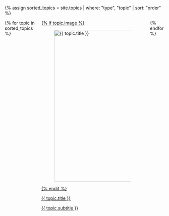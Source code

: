 {% assign sorted_topics = site.topics | where: "type", "topic" | sort: "order" %}

<div class="columns is-multiline">
    {% for topic in sorted_topics %}
    <div class="column is-4-desktop is-6-tablet">
        <a href="{{ topic.url | prepend: site.baseurl }}">
            <div class="card topic">
                {% if topic.image %}
                <div class="card-image">
                    <figure class="image">
                        <img src="{{ site.baseurl }}/topics/assets/{{ topic.image }}" alt="{{ topic.title }}" width="640px" height="480px" />
                    </figure>
                </div>
                {% endif %}
                <div class="card-content">
                    <p class="title is-4">{{ topic.title }}</p>
                    <p class="subtitle is-4">{{ topic.subtitle }}</p>
                </div>
            </div>
        </a>
    </div>
    {% endfor %}
</div>